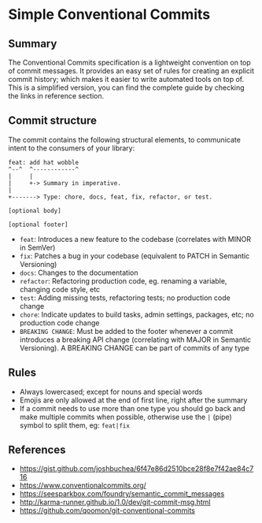 # Simple Conventional Commits

## Summary

The Conventional Commits specification is a lightweight convention on top of commit messages. It provides an easy set of rules for creating an explicit commit history; which makes it easier to write automated tools on top of. This is a simplified version, you can find the complete guide by checking the links in reference section.

## Commit structure

The commit contains the following structural elements, to communicate intent to the consumers of your library:

```
feat: add hat wobble
^--^  ^------------^
|     |
|     +-> Summary in imperative.
|
+-------> Type: chore, docs, feat, fix, refactor, or test.

[optional body]

[optional footer]
```

- `feat`: Introduces a new feature to the codebase (correlates with MINOR in SemVer)
- `fix`: Patches a bug in your codebase (equivalent to PATCH in Semantic Versioning)
- `docs`: Changes to the documentation
- `refactor`: Refactoring production code, eg. renaming a variable, changing code style, etc
- `test`: Adding missing tests, refactoring tests; no production code change
- `chore`: Indicate updates to build tasks, admin settings, packages, etc; no production code change
- `BREAKING CHANGE`: Must be added to the footer whenever a commit introduces a breaking API change (correlating with MAJOR in Semantic Versioning). A BREAKING CHANGE can be part of commits of any type

## Rules
- Always lowercased; except for nouns and special words
- Emojis are only allowed at the end of first line, right after the summary
- If a commit needs to use more than one type you should go back and make multiple commits when possible, otherwise use the `|` (pipe) symbol to split them, eg: `feat|fix`

## References

- https://gist.github.com/joshbuchea/6f47e86d2510bce28f8e7f42ae84c716
- https://www.conventionalcommits.org/
- https://seesparkbox.com/foundry/semantic_commit_messages
- http://karma-runner.github.io/1.0/dev/git-commit-msg.html
- https://github.com/qoomon/git-conventional-commits